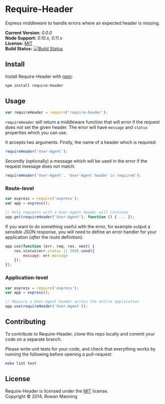 
Require-Header
=============

Express middleware to handle errors where an expected header is missing.

**Current Version:** *0.0.0*  
**Node Support:** *0.10.x, 0.11.x*  
**License:** [MIT][mit]  
**Build Status:** [![Build Status][travis-img]][travis]


Install
-------

Install Require-Header with [npm][npm]:

```sh
npm install require-header
```


Usage
-----

```js
var requireHeader = require('require-header');
```

`requireHeader` will return a middleware function that will error if the request does not set the given header. The error will have `message` and `status` properties which you can use.

It accepts two arguments. Firstly, the name of a header which is required:

```js
requireHeader('User-Agent');
```

Secondly (optionally) a message which will be used in the error if the request message does not match:

```js
requireHeader('User-Agent', 'User-Agent header is required');
```

### Route-level

```js
var express = require('express');
var app = express();

// Only requests with a User-Agent header will continue
app.get(requireHeader('User-Agent'), function () { ... });
```

If you want to do something useful with the error, for example output a sensible JSON response, you will need to define an error handler for your application (*after* the route definition):

```js
app.use(function (err, req, res, next) {
    res.status(err.status || 500).send({
        message: err.message
    });
});
```

### Application-level

```js
var express = require('express');
var app = express();

// Require a User-Agent header across the entire application
app.use(requireHeader('User-Agent'));
```


Contributing
------------

To contribute to Require-Header, clone this repo locally and commit your code on a separate branch.

Please write unit tests for your code, and check that everything works by running the following before opening a pull-request:

```sh
make lint test
```


License
-------

Require-Header is licensed under the [MIT][mit] license.  
Copyright &copy; 2014, Rowan Manning



[mit]: LICENSE
[npm]: https://npmjs.org/
[travis]: https://travis-ci.org/rowanmanning/require-header
[travis-img]: https://travis-ci.org/rowanmanning/require-header.svg?branch=master
